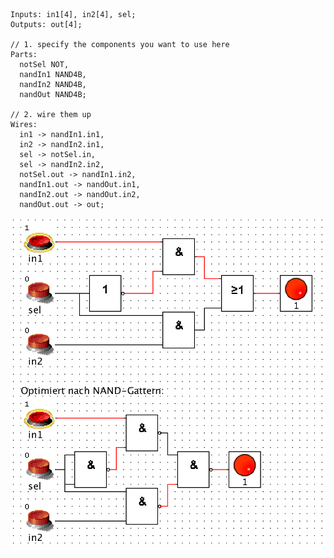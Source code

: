 ```
Inputs: in1[4], in2[4], sel;
Outputs: out[4];

// 1. specify the components you want to use here
Parts:
  notSel NOT,
  nandIn1 NAND4B,
  nandIn2 NAND4B,
  nandOut NAND4B;

// 2. wire them up
Wires:
  in1 -> nandIn1.in1,
  in2 -> nandIn2.in1,
  sel -> notSel.in,
  sel -> nandIn2.in2,
  notSel.out -> nandIn1.in2,
  nandIn1.out -> nandOut.in1,
  nandIn2.out -> nandOut.in2,
  nandOut.out -> out;
```
![MUX4B](https://github.com/MasterZydra/MHDR/blob/master/MUX/MUX.png?raw=true)

